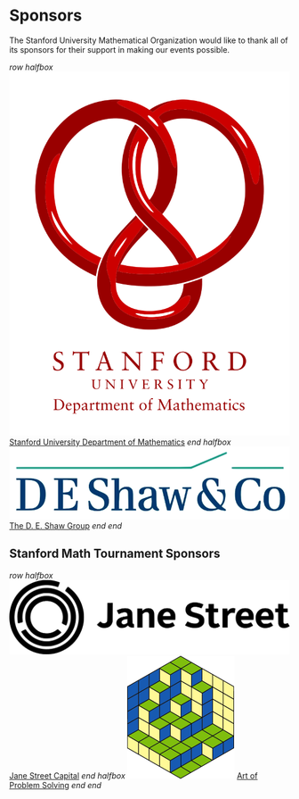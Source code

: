 # Sponsors

The Stanford University Mathematical Organization would like to thank all of its
sponsors for their support in making our events possible.

$row$
$halfbox$
[![](/images/StanfordMath-logo.png)](http://math.stanford.edu)
[Stanford University Department of Mathematics](http://math.stanford.edu)
$end$
$halfbox$
[![](/images/DEShaw-logo.png)](http://deshaw.com)
[The D. E. Shaw Group](http://www.deshaw.com)
$end$
$end$

## Stanford Math Tournament Sponsors

$row$
$halfbox$
[![](/images/JaneStreet-logo.png)](http://janestreet.com)
[Jane Street Capital](http://janestreet.com)
$end$
$halfbox$
[![](/images/aops-logo.png)](http://artofproblemsolving.com)
[Art of Problem Solving](http://artofproblemsolving.com)
$end$
$end$
